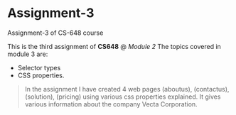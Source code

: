 # Assignment-3
 Assignment-3 of CS-648 course
 
This is the third assignment of **CS648** @ _Module 2_
The topics covered in module 3 are:
 * Selector types
 * CSS properties.

> In the assignment I have created 4 web pages (aboutus), (contactus), (solution), (pricing) using various css properties explained. 
> It gives various information about the company Vecta Corporation.
